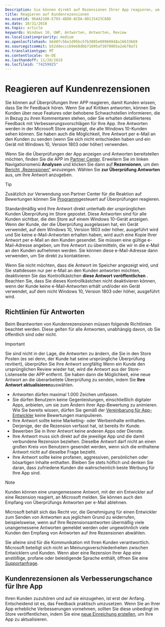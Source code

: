 ```yaml
---
Description: Sie können direkt auf Rezensionen Ihrer App reagieren, um Kunden zu signalisieren, dass Sie ihr Feedback ernst nehmen.
title: Reagieren auf Kundenrezensionen
ms.assetid: 96AA2108-E793-4DD0-8CDA-0D115423C68D
ms.date: 10/31/2018
ms.topic: article
keywords: Windows 10, UWP, Antworten, Antworten, Review
ms.localizationpriority: medium
ms.openlocfilehash: b640fc56e1d95bc5fb3085e09960048a16633669
ms.sourcegitcommit: b52ddecccb9e68dbb71695af3078005a2eb78af1
ms.translationtype: MT
ms.contentlocale: de-DE
ms.lasthandoff: 11/20/2019
ms.locfileid: "74259925"
---
```

# <a name="respond-to-customer-reviews"></a>Reagieren auf Kundenrezensionen


Sie können auf Überprüfungen Ihrer APP reagieren, damit Kunden wissen, dass Sie Ihr Feedback hören. Wenn Sie auf Kritiken antworten, können Sie Kunden über neue Features oder behobene Schwachstellen informieren, die in Bezug zu ihren Kommentaren stehen, oder Sie erhalten detaillierteres Feedback mit Verbesserungsvorschlägen für Ihre App. Ihre Antworten werden in der Microsoft Store angezeigt, die alle Windows 10-Kunden sehen können. Sie haben auch die Möglichkeit, Ihre Antwort per e-Mail an den Kunden zu senden (wenn Sie sich nicht entschieden haben und ein Gerät mit Windows 10, Version 1803 oder höher) verwenden.

Wenn Sie die Überprüfungen der App anzeigen und Antworten bereitstellen möchten, finden Sie die APP im [Partner Center](https://partner.microsoft.com/dashboard). Erweitern Sie im linken Navigationsmenü **Analysen** und klicken Sie dann auf **Rezensionen**, um den [Bericht „Rezensionen“](reviews-report.md) anzuzeigen. Wählen Sie **zur Überprüfung Antworten** aus, um Ihre Antwort anzugeben.

> [!TIP]
> Zusätzlich zur Verwendung von Partner Center für die Reaktion auf Bewertungen können Sie [Programm](../monetize/submit-responses-to-app-reviews.md)gesteuert auf Überprüfungen reagieren.

Standardmäßig wird Ihre Antwort direkt unterhalb der ursprünglichen Kunden Überprüfung im Store gepostet. Diese Antworten sind für alle Kunden sichtbar, die den Store auf einem Windows 10-Gerät anzeigen. Wenn der Kunde, der die Überprüfung ausgelassen hat, ein Gerät verwendet, auf dem Windows 10, Version 1803 oder höher, ausgeführt wird und Sie keine e-Mail-Antworten erhalten haben, wird auch eine Kopie Ihrer Antwort per e-Mail an den Kunden gesendet.  Sie müssen eine gültige e-Mail-Adresse angeben, um Ihre Antwort zu übermitteln, die wir in die e-Mail an den Kunden aufnehmen werden. Sie können diese e-Mail-Adresse dann verwenden, um Sie direkt zu kontaktieren.

Wenn Sie nicht möchten, dass die Antwort im Speicher angezeigt wird, und Sie stattdessen nur per e-Mail an den Kunden antworten möchten, deaktivieren Sie das Kontrollkästchen **diese Antwort veröffentlichen** . Beachten Sie, dass Sie dieses Kontrollkästchen nicht deaktivieren können, wenn der Kunde keine e-Mail-Antworten erhält und/oder ein Gerät verwendet, auf dem nicht Windows 10, Version 1803 oder höher, ausgeführt wird.

## <a name="guidelines-for-responses"></a>Richtlinien für Antworten

Beim Beantworten von Kundenrezensionen müssen folgende Richtlinien beachtet werden. Diese gelten für alle Antworten, unabhängig davon, ob Sie öffentlich sind oder nicht.

> [!IMPORTANT]
> Sie sind nicht in der Lage, die Antworten zu ändern, die Sie in den Store Posten (es sei denn, der Kunde hat seine ursprüngliche Überprüfung revitiert), überprüfen Sie Ihre Antwort sorgfältig Wenn ein Kunde den ursprünglichen Review wieder hat, wird die Antwort aus der Store-Listenseite der APP entfernt. Sie haben dann die Möglichkeit, eine neue Antwort an die überarbeitete Überprüfung zu senden, indem Sie **Ihre Antwort aktualisieren**auswählen.

-   Antworten dürfen maximal 1.000 Zeichen umfassen.
-   Sie dürfen Benutzern keine Gegenleistungen, einschließlich digitaler Apps, anbieten, um sie zum Ändern ihrer App-Bewertung zu animieren. Wie Sie bereits wissen, dürfen Sie gemäß der [Vereinbarung für App-Entwickler](https://docs.microsoft.com/legal/windows/agreements/app-developer-agreement) keine Bewertungen manipulieren.
-   Ihre Antwort sollte keine Marketing- oder Werbeinhalte enthalten. Derjenige, der die Rezension verfasst hat, ist bereits Ihr Kunde.
-   Bewerben Sie in Ihrer Antwort keine anderen Apps oder Dienste.
-   Ihre Antwort muss sich direkt auf die jeweilige App und die damit verbundene Rezension beziehen. Dieselbe Antwort darf nicht an einen großen Kreis von Benutzern gesendet werden, wenn sich die enthaltene Antwort nicht auf dieselbe Frage bezieht.
-   Ihre Antwort sollte keine profanen, aggressiven, persönlichen oder bösartigen Inhalte enthalten. Bleiben Sie stets höflich und denken Sie daran, dass zufriedene Kunden die wahrscheinlich beste Werbung für Ihre App sind.

> [!NOTE]
> Kunden können eine unangemessene Antwort, mit der ein Entwickler auf eine Rezension reagiert, an Microsoft melden. Sie können auch den Empfang von Überprüfungs Antworten per e-Mail ablehnen.
>
> Microsoft behält sich das Recht vor, die Genehmigung für einen Entwickler zum Senden von Antworten aus jeglichem Grund zu widerrufen, beispielsweise, wenn auf Ihre Rezensionsantworten übermäßig viele unangemessene Antworten gemeldet werden oder ungewöhnlich viele Kunden den Empfang von Antworten auf ihre Rezensionen abwählen.

Sie alleine sind für die Kommunikation mit Ihren Kunden verantwortlich. Microsoft beteiligt sich nicht an Meinungsverschiedenheiten zwischen Entwicklern und Kunden. Wenn aber eine Rezension Ihrer App eine anstößige, profane oder beleidigende Sprache enthält, öffnen Sie eine [Supportanfrage](https://developer.microsoft.com/windows/support).


## <a name="use-customer-reviews-to-improve-your-app"></a>Kundenrezensionen als Verbesserungschance für Ihre App

Ihren Kunden zuzuhören und auf sie einzugehen, ist erst der Anfang. Entscheidend ist es, das Feedback praktisch umzusetzen. Wenn Sie an Ihrer App erhebliche Verbesserungen vornehmen, sollten Sie diese unbedingt im Store veröffentlichen, indem Sie eine [neue Einreichung erstellen](app-submissions.md), um Ihre App zu aktualisieren.

